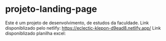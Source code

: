 # projeto-landing-page
Este é um projeto de desenvolvimento, de estudos da faculdade.
Link disponiblizado pelo netlify: https://eclectic-klepon-d9ead8.netlify.app/
Link disponiblizado planilha excel:
